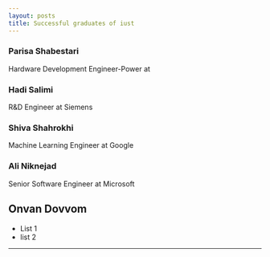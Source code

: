```yaml
---
layout: posts
title: Successful graduates of iust
--- 
```

### Parisa Shabestari
Hardware Development Engineer-Power at

### Hadi Salimi 
R&D Engineer at Siemens

### Shiva Shahrokhi
Machine Learning Engineer at Google

### Ali Niknejad
Senior Software Engineer at Microsoft


## Onvan Dovvom


- List 1
- list 2

---

